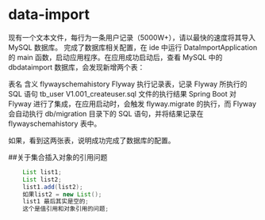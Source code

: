 # data-import
现有一个文本文件，每行为一条用户记录（5000W+），请以最快的速度将其导入 MySQL 数据库。
完成了数据库相关配置，在 ide 中运行 DataImportApplication 的 main 函数，启动应用程序。在应用成功启动后，查看 MySQL 中的 dbdataimport 数据库，会发现新增两个表：

表名	含义
flywayschemahistory	Flyway 执行记录表，记录 Flyway 所执行的 SQL 语句
tb_user	V1.001_createuser.sql 文件的执行结果
Spring Boot 对 Flyway 进行了集成，在应用启动时，会触发 flyway.migrate 的执行，而 Flyway 会自动执行 db/migration 目录下的 SQL 语句，并将结果记录在 flywayschemahistory 表中。

如果，看到这两张表，说明成功完成了数据库的配置。

##关于集合插入对象的引用问题
```java
    List list1;
    List list2;
    list1.add(list2);
    如果list2 = new List();
    list1 最后其实是空的;
    这个是值引用和对象引用的问题;
```